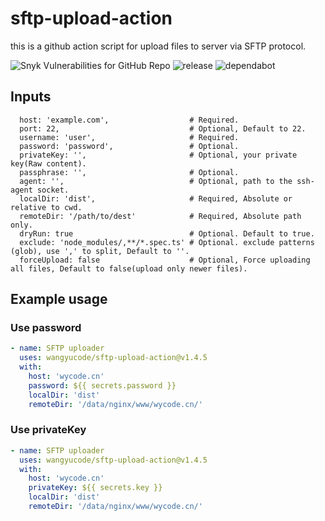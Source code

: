 # sftp-upload-action

this is a github action script for upload files to server via SFTP protocol.

![Snyk Vulnerabilities for GitHub Repo](https://img.shields.io/snyk/vulnerabilities/github/wangyucode/sftp-upload-action)
![release](https://flat.badgen.net/github/release/wangyucode/sftp-upload-action)
![dependabot](https://flat.badgen.net/github/dependabot/wangyucode/sftp-upload-action)

## Inputs

```
  host: 'example.com',                  # Required.
  port: 22,                             # Optional, Default to 22.
  username: 'user',                     # Required.
  password: 'password',                 # Optional.
  privateKey: '',                       # Optional, your private key(Raw content).
  passphrase: '',                       # Optional.
  agent: '',                            # Optional, path to the ssh-agent socket.
  localDir: 'dist',                     # Required, Absolute or relative to cwd.
  remoteDir: '/path/to/dest'            # Required, Absolute path only.
  dryRun: true                          # Optional. Default to true.
  exclude: 'node_modules/,**/*.spec.ts' # Optional. exclude patterns (glob), use ',' to split, Default to ''.
  forceUpload: false                    # Optional, Force uploading all files, Default to false(upload only newer files).
```

## Example usage

### Use password
```yml
- name: SFTP uploader
  uses: wangyucode/sftp-upload-action@v1.4.5
  with:
    host: 'wycode.cn'
    password: ${{ secrets.password }} 
    localDir: 'dist'
    remoteDir: '/data/nginx/www/wycode.cn/'
```

### Use privateKey
```yml
- name: SFTP uploader
  uses: wangyucode/sftp-upload-action@v1.4.5
  with:
    host: 'wycode.cn'
    privateKey: ${{ secrets.key }} 
    localDir: 'dist'
    remoteDir: '/data/nginx/www/wycode.cn/'
```
